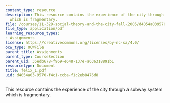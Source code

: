 ```yaml
---
content_type: resource
description: This resource contains the experience of the city through a subway system
  which is fragmentary.
file: /courses/11-329-social-theory-and-the-city-fall-2005/d4054a039570f4c1ccbaf1c2eb8476d8_felix_1.pdf
file_type: application/pdf
learning_resource_types:
- Assignments
license: https://creativecommons.org/licenses/by-nc-sa/4.0/
ocw_type: OCWFile
parent_title: Assignments
parent_type: CourseSection
parent_uid: 35edb678-f969-e648-137e-a636318891b1
resourcetype: Document
title: felix_1.pdf
uid: d4054a03-9570-f4c1-ccba-f1c2eb8476d8
---
```

This resource contains the experience of the city through a subway system which is fragmentary.